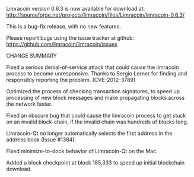 Limracoin version 0.6.3 is now available for download at:
  http://sourceforge.net/projects/limracoin/files/Limracoin/limracoin-0.6.3/

This is a bug-fix release, with no new features.

Please report bugs using the issue tracker at github:
  https://github.com/limracoin/limracoin/issues

CHANGE SUMMARY

Fixed a serious denial-of-service attack that could cause the
limracoin process to become unresponsive. Thanks to Sergio Lerner
for finding and responsibly reporting the problem. (CVE-2012-3789)

Optimized the process of checking transaction signatures, to
speed up processing of new block messages and make propagating
blocks across the network faster.

Fixed an obscure bug that could cause the limracoin process to get
stuck on an invalid block-chain, if the invalid chain was
hundreds of blocks long.

Limracoin-Qt no longer automatically selects the first address
in the address book (Issue #1384).

Fixed minimize-to-dock behavior of Limracoin-Qt on the Mac.

Added a block checkpoint at block 185,333 to speed up initial
blockchain download.
